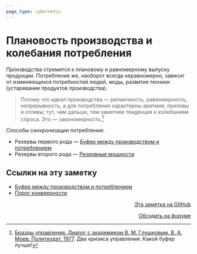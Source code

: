 ```yaml
---
page_type: cybernetic
---
```

# Плановость производства и колебания потребления

Производства стремится к плановому и равномерному выпуску продукции. Потребление же, наоборот всегда неравномерно, зависит от изменяющихся потребностей людей, моды, развития техники (устаревание продуктов производства).

> Потому что идеал производства — ритмичность, равномерность, непрерывность, а для потребления характерны аритмия, приливы и отливы; тут, чем дальше, тем заметнее тенденция к колебаниям спроса. Это — закономерность.[^1]

Способы синхронизации потребления:

* Резервы первого рода — [Буфер между производством и потреблением](20230206001933.md)
* Резервы второго рода — [Резервные мощности](20230206003019.md)

[^1]:  [Бразды управления. Диалог с академиком В. М. Глушковым. В. А. Моев. Политиздат. 1977](МоевБраздыУправления1977.md). Два кризиса управления. Какой буфер лучше!

## Ссылки на эту заметку

* [Буфер между производством и потреблением](20230206001933.md)
* [Порог конвеерности](20230206001633.md)


<p v-pre style="text-align: right">
  <a href="https://github.com/Kverde/algorithms/blob/main/source/20230206001723.md" target="_blank">
  Эта заметка на GitHub
  </a>
</p>



<p v-pre style="text-align: right">
  <a href="https://discourse.comtext.space/new-topic?title=%D0%9F%D0%BB%D0%B0%D0%BD%D0%BE%D0%B2%D0%BE%D1%81%D1%82%D1%8C%20%D0%BF%D1%80%D0%BE%D0%B8%D0%B7%D0%B2%D0%BE%D0%B4%D1%81%D1%82%D0%B2%D0%B0%20%D0%B8%20%D0%BA%D0%BE%D0%BB%D0%B5%D0%B1%D0%B0%D0%BD%D0%B8%D1%8F%20%D0%BF%D0%BE%D1%82%D1%80%D0%B5%D0%B1%D0%BB%D0%B5%D0%BD%D0%B8%D1%8F&body=&category=algorithm" target="_blank">
  Обсудить на форуме
  </a>
</p>
